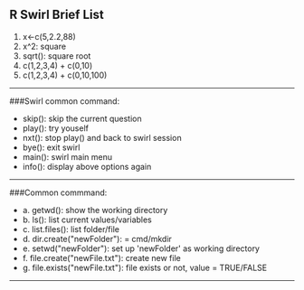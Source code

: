 ## R Swirl Brief List

1. x<-c(5,2.2,88)
2. x^2: square
3. sqrt(): square root
4. c(1,2,3,4) + c(0,10)
5. c(1,2,3,4) + c(0,10,100)


---------------------------------
###Swirl common command:

* skip(): skip the current question
* play(): try youself
* nxt(): stop play() and back to swirl session
* bye(): exit swirl
* main(): swirl main menu
* info(): display above options again

---------------------------------

###Common commmand:

* a. getwd(): show the working directory
* b. ls(): list current values/variables
* c. list.files(): list folder/file
* d. dir.create("newFolder"): = cmd/mkdir
* e. setwd("newFolder"): set up 'newFolder' as working directory
* f. file.create("newFile.txt"): create new file
* g. file.exists("newFile.txt"): file exists or not, value = TRUE/FALSE

---------------------------------
